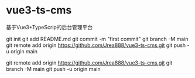 # vue3-ts-cms
基于Vue3+TypeScrip的后台管理平台

git init
git add README.md
git commit -m "first commit"
git branch -M main
git remote add origin https://github.com/Jrea888/vue3-ts-cms.git
git push -u origin main

git remote add origin https://github.com/Jrea888/vue3-ts-cms.git
git branch -M main
git push -u origin main
